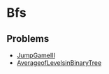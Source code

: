 # Bfs

## Problems

- [JumpGameIII](./leetcode/JumpGameIII.cpp)
- [AverageofLevelsinBinaryTree](./leetcode/AverageofLevelsinBinaryTree.cpp)
